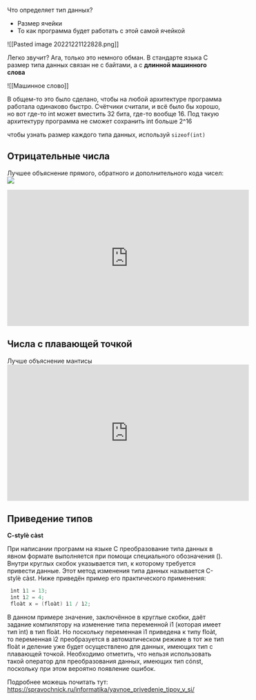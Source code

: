 Что определяет тип данных?
- Размер ячейки
- То как программа будет работать с этой самой ячейкой

![[Pasted image 20221221122828.png]]

Легко звучит? Ага, только это немного обман. В стандарте языка C размер типа данных связан не с байтами, а с **длинной машинного слова**

![[Машинное слово]]

В общем-то это было сделано, чтобы на любой архитектуре программа работала одинаково быстро. Счётчики считали, и всё было бы хорошо, но вот где-то int может вместить 32 бита, где-то вообще 16. Под такую архитектуру программа не сможет сохранить int больше 2^16 

чтобы узнать размер каждого типа данных, используй `sizeof(int)` 

## Отрицательные числа

Лучшее объяснение прямого, обратного и дополнительного кода чисел:  
![](https://www.youtube.com/watch?v=BIYiuy8WWiU)
<iframe width="560" height="315" src="https://www.youtube.com/embed/BIYiuy8WWiU" title="YouTube video player" frameborder="0" allow="accelerometer; autoplay; clipboard-write; encrypted-media; gyroscope; picture-in-picture" allowfullscreen></iframe>

## Числа с плавающей точкой
Лучше объяснение мантисы <iframe width="560" height="315" src="https://www.youtube.com/embed/U0U8Ddx4TgE" title="YouTube video player" frameborder="0" allow="accelerometer; autoplay; clipboard-write; encrypted-media; gyroscope; picture-in-picture" allowfullscreen></iframe>


## Приведение типов
**C-stylè càst**

При написании программ на языке С преобразование типа данных в явном формате выполняется при помощи специального обозначения (). Внутри круглых скобок указывается тип, к которому требуется привести данные. Этот метод изменения типа данных называется C-stylè càst. Ниже приведён пример его практического применения:

```c
 ìnt ì1 = 13; 
 ìnt ì2 = 4;
 floàt x = (floàt) ì1 / ì2;
```

В данном примере значение, заключённое в круглые скобки, даёт задание компилятору на изменение типа переменной i1 (которая имеет тип ìnt) в тип floàt. Но поскольку переменная ì1 приведена к типу floàt, то переменная ì2 преобразуется в автоматическом режиме в тот же тип floàt и деление уже будет осуществлено для данных, имеющих тип с плавающей точкой. Необходимо отметить, что нельзя использовать такой оператор для преобразования данных, имеющих тип cónst, поскольку при этом вероятно появление ошибок.	

Подробнее можешь почитать тут: 
https://spravochnick.ru/informatika/yavnoe_privedenie_tipov_v_si/

